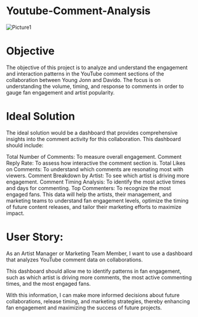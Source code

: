 # Youtube-Comment-Analysis
![Picture1](https://github.com/user-attachments/assets/5683645d-0584-4c58-b953-11f368fcab25)

# Objective
The objective of this project is to analyze and understand the engagement and interaction patterns in the YouTube comment sections of the collaboration between Young Jonn and Davido. The focus is on understanding the volume, timing, and response to comments in order to gauge fan engagement and artist popularity.


# Ideal Solution
The ideal solution would be a dashboard that provides comprehensive insights into the comment activity for this collaboration. This dashboard should include:

Total Number of Comments: To measure overall engagement.
Comment Reply Rate: To assess how interactive the comment section is.
Total Likes on Comments: To understand which comments are resonating most with viewers.
Comment Breakdown by Artist: To see which artist is driving more engagement.
Comment Timing Analysis: To identify the most active times and days for commenting.
Top Commenters: To recognize the most engaged fans.
This data will help the artists, their management, and marketing teams to understand fan engagement levels, optimize the timing of future content releases, and tailor their marketing efforts to maximize impact.

# User Story:
As an Artist Manager or Marketing Team Member, I want to use a dashboard that analyzes YouTube comment data on collaborations.

This dashboard should allow me to identify patterns in fan engagement, such as which artist is driving more comments, the most active commenting times, and the most engaged fans.

With this information, I can make more informed decisions about future collaborations, release timing, and marketing strategies, thereby enhancing fan engagement and maximizing the success of future projects.
